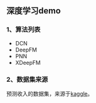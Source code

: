 ## 深度学习demo

### 1、算法列表

* DCN
* DeepFM
* PNN
* XDeepFM

### 2、数据集来源

预测收入的数据集，来源于[kaggle](https://www.kaggle.com/wenruliu/adult-income-dataset/data)。